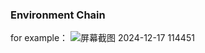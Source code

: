 ### **Environment Chain**
for example：
![屏幕截图 2024-12-17 114451](https://github.com/user-attachments/assets/f19c7928-68f6-4753-9118-5ef3482f9ae1)


